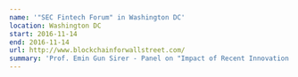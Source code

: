 ```yaml
---
name: '"SEC Fintech Forum" in Washington DC'
location: Washington DC
start: 2016-11-14
end: 2016-11-14
url: http://www.blockchainforwallstreet.com/
summary: 'Prof. Emin Gun Sirer - Panel on "Impact of Recent Innovation on Trading, Settlement, and Clearance Activities'
---
```

